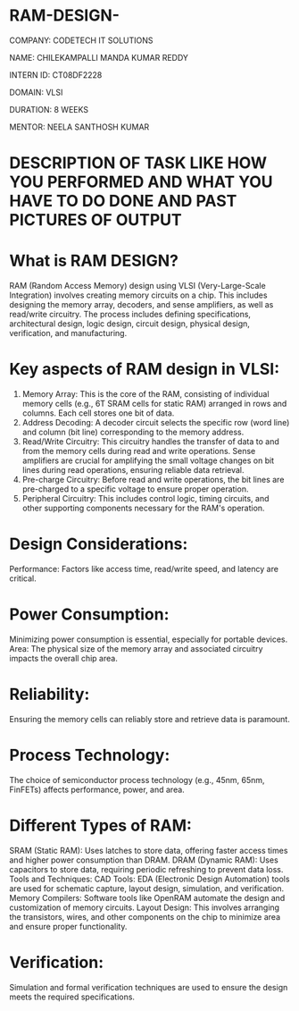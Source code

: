 # RAM-DESIGN-

COMPANY: CODETECH IT SOLUTIONS

NAME: CHILEKAMPALLI MANDA KUMAR REDDY 

INTERN ID: CT08DF2228

DOMAIN: VLSI

DURATION: 8 WEEKS

MENTOR: NEELA SANTHOSH KUMAR

# DESCRIPTION OF TASK LIKE HOW YOU PERFORMED AND WHAT YOU HAVE TO DO DONE AND PAST PICTURES OF OUTPUT

# What is RAM DESIGN?
RAM (Random Access Memory) design using VLSI (Very-Large-Scale Integration) involves creating memory circuits on a chip. This includes designing the memory array, decoders, and sense amplifiers, as well as read/write circuitry. The process includes defining specifications, architectural design, logic design, circuit design, physical design, verification, and manufacturing. 

# Key aspects of RAM design in VLSI:
1. Memory Array:
This is the core of the RAM, consisting of individual memory cells (e.g., 6T SRAM cells for static RAM) arranged in rows and columns. Each cell stores one bit of data. 
2. Address Decoding:
A decoder circuit selects the specific row (word line) and column (bit line) corresponding to the memory address. 
3. Read/Write Circuitry:
This circuitry handles the transfer of data to and from the memory cells during read and write operations. Sense amplifiers are crucial for amplifying the small voltage changes on bit lines during read operations, ensuring reliable data retrieval. 
4. Pre-charge Circuitry:
Before read and write operations, the bit lines are pre-charged to a specific voltage to ensure proper operation. 
5. Peripheral Circuitry:
This includes control logic, timing circuits, and other supporting components necessary for the RAM's operation. 
# Design Considerations:
Performance:
Factors like access time, read/write speed, and latency are critical. 
# Power Consumption:
Minimizing power consumption is essential, especially for portable devices. 
Area:
The physical size of the memory array and associated circuitry impacts the overall chip area. 
# Reliability:
Ensuring the memory cells can reliably store and retrieve data is paramount. 
# Process Technology:
The choice of semiconductor process technology (e.g., 45nm, 65nm, FinFETs) affects performance, power, and area. 
# Different Types of RAM:
SRAM (Static RAM):
Uses latches to store data, offering faster access times and higher power consumption than DRAM. 
DRAM (Dynamic RAM):
Uses capacitors to store data, requiring periodic refreshing to prevent data loss. 
Tools and Techniques:
CAD Tools:
EDA (Electronic Design Automation) tools are used for schematic capture, layout design, simulation, and verification. 
Memory Compilers:
Software tools like OpenRAM automate the design and customization of memory circuits. 
Layout Design:
This involves arranging the transistors, wires, and other components on the chip to minimize area and ensure proper functionality. 
# Verification:
Simulation and formal verification techniques are used to ensure the design meets the required specifications. 
